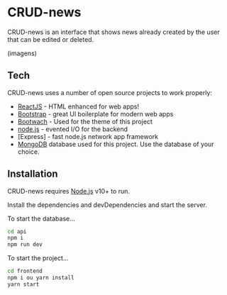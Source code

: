 # CRUD-news

CRUD-news is an interface that shows news already created by the user that can be edited or deleted.

(imagens)

## Tech

CRUD-news uses a number of open source projects to work properly:

- [ReactJS](https://pt-br.reactjs.org/) - HTML enhanced for web apps!
- [Bootstrap](https://getbootstrap.com/) - great UI boilerplate for modern web apps
- [Bootwach](https://bootswatch.com/) - Used for the theme of this project
- [node.js](http://nodejs.org) - evented I/O for the backend
- [Express] - fast node.js network app framework
- [MongoDB](https://www.mongodb.com/) database used for this project. Use the database of your choice.

## Installation

CRUD-news requires [Node.js](https://nodejs.org/) v10+ to run.

Install the dependencies and devDependencies and start the server.

To start the database...

```sh
cd api
npm i
npm run dev
```

To start the project...

```sh
cd frontend
npm i ou yarn install
yarn start
```
